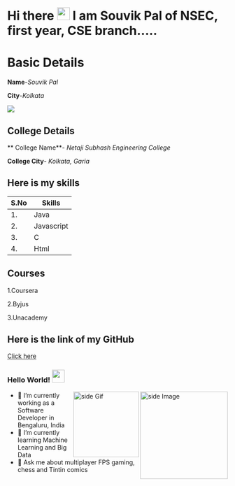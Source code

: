 # Hi there  <img src="https://github.com/sciencepal/sciencepal/blob/master/assets/Hi.gif" width="29px"> I am Souvik Pal of NSEC, first year, CSE branch..... 


# Basic Details
**Name**-*Souvik Pal*

**City**-*Kolkata*

<img src="https://img.icons8.com/bubbles/100/000000/kolkata.png"/>

## College Details
** College Name**- *Netaji Subhash Engineering College*

**College City**- *Kolkata, Garia*

## Here is my skills
|S.No| Skills|
|---|---|
|1.| Java|
|2.| Javascript|
|3.| C|
|4.| Html|

## Courses

1.Coursera

2.Byjus

3.Unacademy

## Here is the link of my GitHub
[Click here](https://github.com/SPal-14)


  ### Hello World!  <img src="https://github.com/sciencepal/sciencepal/blob/master/assets/Hi.gif" width="29px">
 
  
<img src="https://github.com/sciencepal/sciencepal/blob/master/assets/life_balance.gif" alt="side Image" align="right" width="200" height="auto" />
<a href="https://ko-fi.com/sciencepal"> <img src="https://media3.giphy.com/media/ZEB6yFbLnhyQf7g3hn/giphy.gif" alt="side Gif" align="right" width="150" height="auto"/> </a>
  
  - 🔭 I’m currently working as a Software Developer in Bengaluru, India
  - 🌱 I’m currently learning Machine Learning and Big Data
  - 💬 Ask me about multiplayer FPS gaming, chess and Tintin comics
